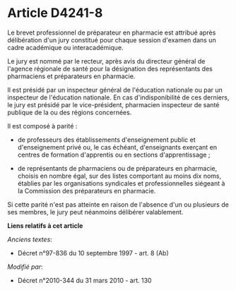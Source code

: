 # Article D4241-8

Le brevet professionnel de préparateur en pharmacie est attribué après délibération d'un jury constitué pour chaque session
d'examen dans un cadre académique ou interacadémique. 

Le jury est nommé par le recteur, après avis du      directeur général de l'agence régionale de santé pour la désignation des
représentants des pharmaciens et préparateurs en pharmacie. 

Il est présidé par un inspecteur général de l'éducation nationale ou par un inspecteur de l'éducation nationale. En cas
d'indisponibilité de ces derniers, le jury est présidé par le vice-président, pharmacien inspecteur de santé publique de la
ou des régions concernées. 

Il est composé à parité :

- de professeurs des établissements d'enseignement public et d'enseignement privé ou, le cas échéant, d'enseignants exerçant
en centres de formation d'apprentis ou en sections d'apprentissage ;

- de représentants de pharmaciens ou de préparateurs en pharmacie, choisis en nombre égal, sur des listes comportant au moins
dix noms, établies par les organisations syndicales et professionnelles siégeant à la Commission des préparateurs en
pharmacie. 

Si cette parité n'est pas atteinte en raison de l'absence d'un ou plusieurs de ses membres, le jury peut néanmoins délibérer
valablement.

**Liens relatifs à cet article**

_Anciens textes_:

  - Décret n°97-836 du 10 septembre 1997 - art. 8 (Ab)

_Modifié par_:

  - Décret n°2010-344 du 31 mars 2010 - art. 130

